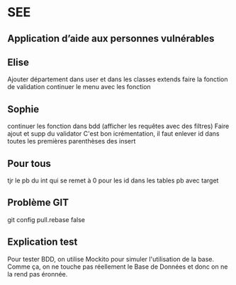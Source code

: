 # SEE
## Application d’aide aux personnes vulnérables

## Elise
Ajouter département dans user et dans les classes extends 
faire la fonction de validation
continuer le menu avec les fonction


## Sophie
continuer les fonction dans bdd (afficher les requêtes avec des filtres)
Faire ajout et supp du validator 
C'est bon icrémentation, il faut enlever id dans toutes les premières parenthèses des insert
 
## Pour tous
tjr le pb du int qui se remet à 0 pour les id dans les tables 
pb avec target 

## Problème GIT 
git config pull.rebase false  

## Explication test
Pour tester BDD, on utilise Mockito pour simuler l'utilisation de la base. Comme ça, on ne touche pas réellement le Base de Données et donc on ne la rend pas éronnée.